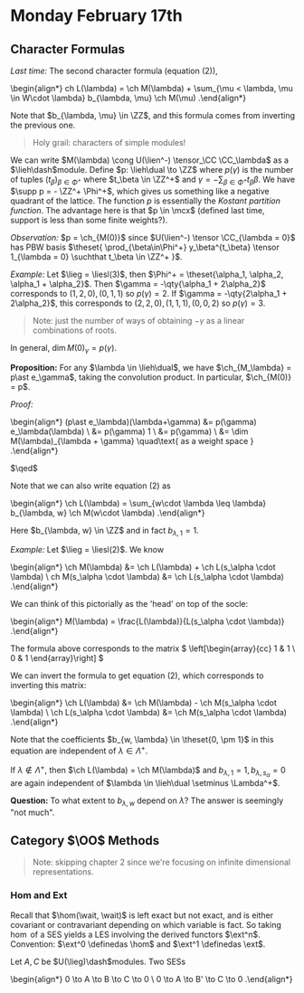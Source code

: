 # Monday February 17th

## Character Formulas

*Last time:*
The second character formula (equation (2)),

\begin{align*}
ch L(\lambda) =  \ch M(\lambda) + \sum_{\mu < \lambda, \mu \in W\cdot \lambda} b_{\lambda, \mu} \ch M(\mu)
.\end{align*}

Note that $b_{\lambda, \mu} \in \ZZ$, and this formula comes from inverting the previous one.

> Holy grail: characters of simple modules!

We can write $M(\lambda) \cong U(\lien^-) \tensor_\CC \CC_\lambda$ as a $\lieh\dash$module.
Define $p: \lieh\dual \to \ZZ$ where $p(\gamma)$ is the number of tuples $(t_\beta)_{\beta\in\Phi^+}$ where $t_\beta \in \ZZ^+$ and $\gamma = - \sum_{\beta \in \Phi^+} t_\beta \beta$.
We have $\supp p = - \ZZ^+ \Phi^+$, which gives us something like a negative quadrant of the lattice.
The function $p$ is essentially the *Kostant partition function*. 
The advantage here is that $p \in \mcx$ (defined last time, support is less than some finite weights?).

*Observation:*
$p = \ch_{M(0)}$ since $U(\lien^-) \tensor \CC_{\lambda = 0}$ has PBW basis $\theset{ \prod_{\beta\in\Phi^+} y_\beta^{t_\beta} \tensor 1_{\lambda = 0} \suchthat t_\beta \in \ZZ^+  }$.


*Example:* 
Let $\lieg = \liesl(3)$, then $\Phi^+ = \theset{\alpha_1, \alpha_2, \alpha_1 + \alpha_2}$.
Then $\gamma = -\qty{\alpha_1 + 2\alpha_2}$ corresponds to $(1,2,0), (0,1,1)$ so $p(\gamma) = 2$.
If $\gamma = -\qty{2\alpha_1 + 2\alpha_2}$, this corresponds to $(2,2,0), (1,1,1), (0,0,2)$ so $p(\gamma) = 3$.

> Note: just the number of ways of obtaining $-\gamma$ as a linear combinations of roots.

In general, $\dim M(0)_\gamma = p(\gamma)$.

**Proposition:**
For any $\lambda \in \lieh\dual$, we have $\ch_{M_\lambda} = p\ast e_\gamma$, taking the convolution product.
In particular, $\ch_{M(0)} = p$.

*Proof:*

\begin{align*}
(p\ast e_\lambda)(\lambda+\gamma) 
&= p(\gamma) e_\lambda(\lambda) \\
&= p(\gamma) 1 \\ 
&= p(\gamma) \\
&= \dim M(\lambda)_{\lambda + \gamma} \quad\text{ as a weight space }
.\end{align*}

$\qed$

Note that we can also write equation (2) as

\begin{align*}
\ch L(\lambda) = \sum_{w\cdot \lambda \leq \lambda} b_{\lambda, w} \ch M(w\cdot \lambda)
.\end{align*}

Here $b_{\lambda, w} \in \ZZ$ and in fact $b_{\lambda, 1} = 1$.

*Example:*
Let $\lieg = \liesl(2)$.
We know

\begin{align*}
\ch M(\lambda) &= \ch L(\lambda) + \ch L(s_\alpha \cdot \lambda) \\
ch M(s_\alpha \cdot \lambda) &= \ch L(s_\alpha \cdot \lambda)
.\end{align*}

We can think of this pictorially as the 'head' on top of the socle:

\begin{align*}
M(\lambda) = \frac{L(\lambda)}{L(s_\alpha \cdot \lambda)}
.\end{align*}

The formula above corresponds to the matrix
$
\left[\begin{array}{cc} 1 & 1 \\ 0 & 1 \end{array}\right]
$

We can invert the formula to get equation (2), which corresponds to inverting this matrix:

\begin{align*}
\ch L(\lambda) &= \ch M(\lambda) - \ch M(s_\alpha \cdot \lambda) \\
\ch L(s_\alpha \cdot \lambda) &= \ch M(s_\alpha \cdot \lambda)
.\end{align*}

Note that the coefficients $b_{w, \lambda} \in \theset{0, \pm 1}$ in this equation are independent of $\lambda \in \Lambda^+$.

If $\lambda \not\in\Lambda^+$, then $\ch L(\lambda) = \ch M(\lambda)$ and $b_{\lambda, 1} = 1, b_{\lambda, s_\alpha} = 0$ are again independent of $\lambda \in \lieh\dual \setminus \Lambda^+$.

**Question:**
To what extent to $b_{\lambda, w}$ depend on $\lambda$?
The answer is seemingly "not much".

## Category $\OO$ Methods

> Note: skipping chapter 2 since we're focusing on infinite dimensional representations.

### Hom and Ext

Recall that $\hom(\wait, \wait)$ is left exact but not exact, and is either covariant or contravariant depending on which variable is fact.
So taking $\hom$ of a SES yields a LES involving the derived functors $\ext^n$.
Convention: $\ext^0 \definedas \hom$ and $\ext^1 \definedas \ext$.

Let $A, C$ be $U(\lieg)\dash$modules.
Two SESs

\begin{align*}
0 \to A \to B \to C \to 0 \\
0 \to A \to B' \to C \to 0 
.\end{align*}

